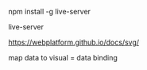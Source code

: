 npm install -g live-server

live-server

https://webplatform.github.io/docs/svg/

map data to visual = data binding
